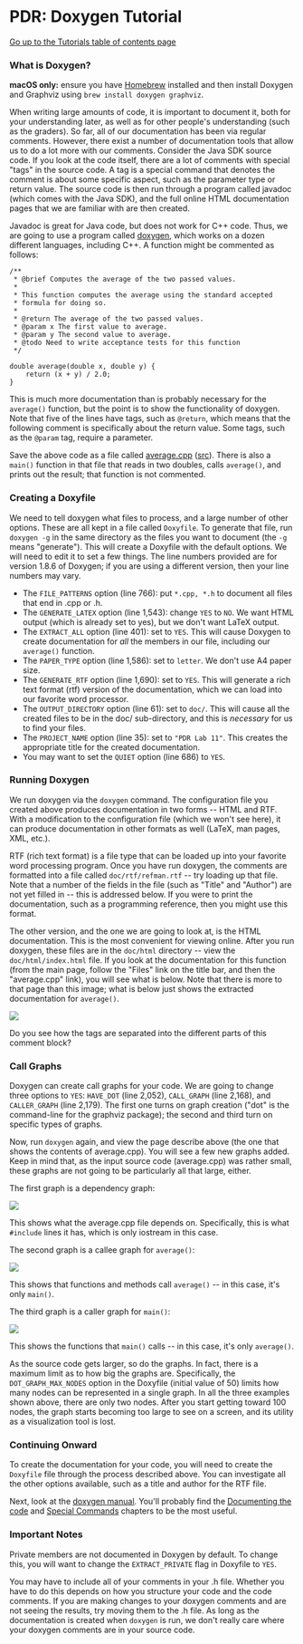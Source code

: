PDR: Doxygen Tutorial
=====================

[Go up to the Tutorials table of contents page](../index.html)

### What is Doxygen? ###

**macOS only:** ensure you have [Homebrew](https://brew.sh/) installed and then install Doxygen and Graphviz using `brew install doxygen graphviz`.

When writing large amounts of code, it is important to document it, both for your understanding later, as well as for other people's understanding (such as the graders).  So far, all of our documentation has been via regular comments.  However, there exist a number of documentation tools that allow us to do a lot more with our comments.  Consider the Java SDK source code.  If you look at the code itself, there are a lot of comments with special "tags" in the source code.  A tag is a special command that denotes the comment is about some specific aspect, such as the parameter type or return value.  The source code is then run through a program called javadoc (which comes with the Java SDK), and the full online HTML documentation pages that we are familiar with are then created.

Javadoc is great for Java code, but does not work for C++ code.  Thus, we are going to use a program called [doxygen](http://www.doxygen.nl), which works on a dozen different languages, including C++.  A function might be commented as follows:

```
/**
 * @brief Computes the average of the two passed values.
 *
 * This function computes the average using the standard accepted
 * formula for doing so.
 *
 * @return The average of the two passed values.
 * @param x The first value to average.
 * @param y The second value to average.
 * @todo Need to write acceptance tests for this function
 */

double average(double x, double y) {
    return (x + y) / 2.0;
}
```

This is much more documentation than is probably necessary for the `average()` function, but the point is to show the functionality of doxygen.  Note that five of the lines have tags, such as `@return`, which means that the following comment is specifically about the return value.  Some tags, such as the `@param` tag, require a parameter.

Save the above code as a file called [average.cpp](average.cpp.html) ([src](average.cpp)).  There is also a `main()` function in that file that reads in two doubles, calls `average()`, and prints out the result; that function is not commented.

### Creating a Doxyfile ###

We need to tell doxygen what files to process, and a large number of other options.  These are all kept in a file called `Doxyfile`.  To generate that file, run `doxygen -g` in the same directory as the files you want to document (the `-g` means "generate").  This will create a Doxyfile with the default options.  We will need to edit it to set a few things.  The line numbers provided are for version 1.8.6 of Doxygen; if you are using a different version, then your line numbers may vary.

- The `FILE_PATTERNS` option (line 766): put `*.cpp, *.h` to document all files that end in .cpp or .h.
- The `GENERATE_LATEX` option (line 1,543): change `YES` to `NO`.  We want HTML output (which is already set to yes), but we don't want LaTeX output.
- The `EXTRACT_ALL` option (line 401): set to `YES`.  This will cause Doxygen to create documentation for *all* the members in our file, including our `average()` function.
- The `PAPER_TYPE` option (line 1,586): set to `letter`.  We don't use A4 paper size.
- The `GENERATE_RTF` option (line 1,690): set to `YES`.  This will generate a rich text format (rtf) version of the documentation, which we can load into our favorite word processor.
- The `OUTPUT_DIRECTORY` option (line 61): set to `doc/`.  This will cause all the created files to be in the doc/ sub-directory, and this is *necessary* for us to find your files.
- The `PROJECT_NAME` option (line 35): set to `"PDR Lab 11"`.  This creates the appropriate title for the created documentation.
- You may want to set the `QUIET` option (line 686) to `YES`.

### Running Doxygen ###

We run doxygen via the `doxygen` command.  The configuration file you created above produces documentation in two forms -- HTML and RTF.  With a modification to the configuration file (which we won't see here), it can produce documentation in other formats as well (LaTeX, man pages, XML, etc.).

RTF (rich text format) is a file type that can be loaded up into your favorite word processing program.  Once you have run doxygen, the comments are formatted into a file called `doc/rtf/refman.rtf` -- try loading up that file.  Note that a number of the fields in the file (such as "Title" and "Author") are not yet filled in -- this is addressed below.  If you were to print the documentation, such as a programming reference, then you might use this format.

The other version, and the one we are going to look at, is the HTML documentation.  This is the most convenient for viewing online.  After you run doxygen, these files are in the `doc/html` directory -- view the `doc/html/index.html` file.  If you look at the documentation for this function (from the main page, follow the "Files" link on the title bar, and then the "average.cpp" link), you will see what is below.  Note that there is more to that page than this image; what is below just shows the extracted documentation for `average()`.

![](screenshot.png)

Do you see how the tags are separated into the different parts of this comment block?

### Call Graphs ###

Doxygen can create call graphs for your code.  We are going to change three options to `YES`: `HAVE_DOT` (line 2,052), `CALL_GRAPH` (line 2,168), and `CALLER_GRAPH` (line 2,179).  The first one turns on graph creation ("dot" is the command-line for the graphviz package); the second and third turn on specific types of graphs.

Now, run `doxygen` again, and view the page describe above (the one that shows the contents of average.cpp).  You will see a few new graphs added.  Keep in mind that, as the input source code (average.cpp) was rather small, these graphs are not going to be particularly all that large, either.

The first graph is a dependency graph:

![](graph-1.png)

This shows what the average.cpp file depends on.  Specifically, this is what `#include` lines it has, which is only iostream in this case.

The second graph is a callee graph for `average()`:

![](graph-2.png)

This shows that functions and methods call `average()` -- in this case, it's only `main()`.

The third graph is a caller graph for `main()`:

![](graph-3.png)

This shows the functions that `main()` calls -- in this case, it's only `average()`.

As the source code gets larger, so do the graphs.  In fact, there is a maximum limit as to how big the graphs are.  Specifically, the `DOT_GRAPH_MAX_NODES` option in the Doxyfile (initial value of 50) limits how many nodes can be represented in a single graph.  In all the three examples shown above, there are only two nodes.  After you start getting toward 100 nodes, the graph starts becoming too large to see on a screen, and its utility as a visualization tool is lost.

### Continuing Onward ###

To create the documentation for your code, you will need to create the `Doxyfile` file through the process described above.  You can investigate all the other options available, such as a title and author for the RTF file.

Next, look at the [doxygen manual](http://www.doxygen.nl/manual/index.html).  You'll probably find the [Documenting the code](http://www.doxygen.nl/manual/docblocks.html) and [Special Commands](http://www.doxygen.nl/manual/commands.html) chapters to be the most useful.

### Important Notes ###

Private members are not documented in Doxygen by default.  To change this, you will want to change the `EXTRACT_PRIVATE` flag in Doxyfile to `YES`.

You may have to include all of your comments in your .h file.  Whether you have to do this depends on how you structure your code and the code comments.  If you are making changes to your doxygen comments and are not seeing the results, try moving them to the .h file.  As long as the documentation is created when `doxygen` is run, we don't really care where your doxygen comments are in your source code.
